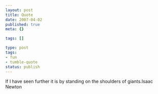 ```yaml
---
layout: post
title: Quote
date: 2007-04-02
published: true
meta: {}

tags: []

type: post
tags:
- fun
- tumble-quote
status: publish
---
```

<!-- blockquote  -->If I have seen further it is by standing on the shoulders of giants.<!-- endblockquote  -->Isaac Newton
